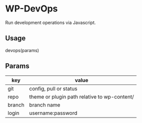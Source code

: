 # WP-DevOps
Run development operations via Javascript.

## Usage
devops(params)

## Params
| key | value |
| --- | --- |
| git | config, pull or status | 
| repo | theme or plugin path relative to wp-content/ | 
| branch | branch name | 
| login | username:password |  

